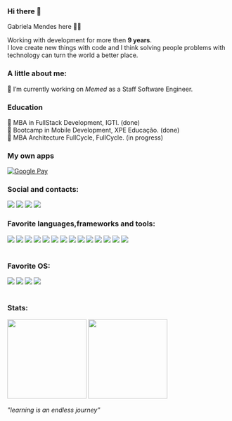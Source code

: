 ### Hi there 👋
Gabriela Mendes here 🙋‍♀️

Working with development for more then **9 years**.  
I love create new things with code and I think solving people problems with technology can turn the world a better place.


### A little about me:

🔭 I’m currently working on *Memed* as a Staff Software Engineer.<br/>

### Education

📖 MBA in FullStack Development, IGTI. (done) 
<br/>
📖 Bootcamp in Mobile Development, XPE Educação. (done)
<br/>
📖 MBA Architecture FullCycle, FullCycle. (in progress)

<div>

### My own apps

<a href="https://play.google.com/store/apps/developer?id=ViralTech">![Google Pay](https://img.shields.io/badge/GooglePay-%233780F1.svg?style=for-the-badge&logo=Google-Pay&logoColor=white)</a>

### Social and contacts:
  <a href="https://twitter.com/Kappyh"> <img src="https://img.shields.io/badge/Twitter-1DA1F2?style=for-the-badge&logo=twitter&logoColor=white" /></a>
  <a href="https://www.linkedin.com/in/gabrielamendesp/"> <img src="https://img.shields.io/badge/LinkedIn-0077B5?style=for-the-badge&logo=linkedin&logoColor=white" /></a>
  <a href="mailto:contato@gabrielamendes.dev"> <img src="https://img.shields.io/badge/Gmail-D14836?style=for-the-badge&logo=gmail&logoColor=white" /></a>
  <a href="https://dev.to/kappyh"> <img src="https://img.shields.io/badge/dev.to-0A0A0A?style=for-the-badge&logo=dev.to&logoColor=white" /></a>
</div>

<div>
  
  ### Favorite languages,frameworks and tools:

  <img src="https://img.shields.io/badge/JavaScript-F7DF1E?style=for-the-badge&logo=javascript&logoColor=black" />
  <img src="https://img.shields.io/badge/TypeScript-007ACC?style=for-the-badge&logo=typescript&logoColor=white" />
  <img src="https://img.shields.io/badge/HTML5-E34F26?style=for-the-badge&logo=html5&logoColor=white" />
  <img src="https://img.shields.io/badge/CSS3-1572B6?style=for-the-badge&logo=css3&logoColor=white" />
  <img src="https://img.shields.io/badge/Sass-CC6699?style=for-the-badge&logo=sass&logoColor=white" />
  <img src="https://img.shields.io/badge/React-20232A?style=for-the-badge&logo=react&logoColor=61DAFB" />
  <img src="https://img.shields.io/badge/Angular-DD0031?style=for-the-badge&logo=angular&logoColor=white" />
  <img src="https://img.shields.io/badge/Node.js-43853D?style=for-the-badge&logo=node.js&logoColor=white" />
  <img src="https://img.shields.io/badge/Java-ED8B00?style=for-the-badge&logo=java&logoColor=white" />
  <img src="https://img.shields.io/badge/Kotlin-0095D5?&style=for-the-badge&logo=kotlin&logoColor=white" />
  <img src="https://img.shields.io/badge/python-3670A0?style=for-the-badge&logo=python&logoColor=ffdd54" />
  <img src="https://img.shields.io/badge/MySQL-00000F?style=for-the-badge&logo=mysql&logoColor=white" />
  <img src="https://img.shields.io/badge/MongoDB-4EA94B?style=for-the-badge&logo=mongodb&logoColor=white" />
  <img src="https://img.shields.io/badge/Markdown-000000?style=for-the-badge&logo=markdown&logoColor=white" />
</div>


<br/>

<div>
  
  ### Favorite OS:

  <img src="https://img.shields.io/badge/iOS-000000?style=for-the-badge&logo=ios&logoColor=white" />
  <img src="https://img.shields.io/badge/Android-3DDC84?style=for-the-badge&logo=android&logoColor=white" />
  <img src="https://img.shields.io/badge/mac%20os-000000?style=for-the-badge&logo=macos&logoColor=F0F0F0" />
  <img src="https://img.shields.io/badge/Pop!_OS-48B9C7?style=for-the-badge&logo=Pop!_OS&logoColor=white" />
  

  
</div>

<br>


<div align="left">
  
  ### Stats:
  
  <img height="180em" src="https://github-readme-stats.vercel.app/api?username=kappyh&count_private=true&show_icons=true&theme=dracula" />
  <img height="180em" src="https://github-readme-stats.vercel.app/api/top-langs/?username=kappyh" />
</div>


*"learning is an endless journey"*
